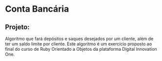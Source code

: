 <h1>Conta Bancária</h1>

## Projeto:

<p>Algoritmo que fará depósitos e saques desejados por um cliente, além de ter um saldo limite por cliente. Este algoritmo é um exercício proposto ao final do curso de Ruby Orientado a Objetos da plataforma Digital Innovation One.</p>